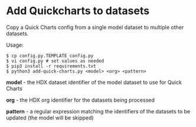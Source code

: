 Add Quickcharts to datasets
===========================

Copy a Quick Charts config from a single model dataset to multiple other datasets.

Usage:

    $ cp config.py.TEMPLATE config.py
    $ vi config.py # set values as needed
    $ pip3 install -r requirements.txt
    $ python3 add-quick-charts.py <model> <org> <pattern>
    
**model** - the HDX dataset identifier of the model dataset to use for Quick Charts

**org** - the HDX org identifier for the datasets being processed

**pattern** - a regular expression matching the identifiers of the datasets to be updated (the model will be skipped)


